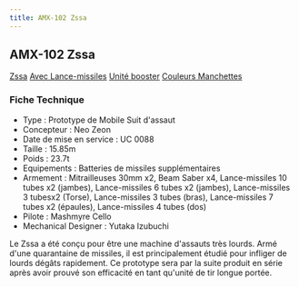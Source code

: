 ```yaml
---
title: AMX-102 Zssa
---
```


AMX-102 Zssa
------------


[Zssa](javascript:change_image_m('images/stories/saga/gundamzz/mechas/neozeon/amx-102-msonly.png');) [Avec Lance-missiles](javascript:change_image_m('images/stories/saga/gundamzz/mechas/neozeon/amx-102.png');) [Unité booster](javascript:change_image_m('images/stories/saga/gundamzz/mechas/neozeon/amx-102-ma-booster.png');) [Couleurs Manchettes](javascript:change_image_m('images/stories/saga/unicorn/mechas/neozeon/amx-102-zssa.png');)          


### Fiche Technique


- Type : Prototype de Mobile Suit d'assaut  
- Concepteur : Neo Zeon  
- Date de mise en service : UC 0088  
- Taille : 15.85m  
- Poids : 23.7t  
- Equipements : Batteries de missiles supplémentaires  
- Armement : Mitrailleuses 30mm x2, Beam Saber x4, Lance-missiles 10 tubes x2 (jambes), Lance-missiles 6 tubes x2 (jambes), Lance-missiles 3 tubesx2 (Torse), Lance-missiles 3 tubes (bras), Lance-missiles 7 tubes x2 (épaules), Lance-missiles 4 tubes (dos)  
- Pilote : Mashmyre Cello  
- Mechanical Designer : Yutaka Izubuchi  
  
Le Zssa a été conçu pour être une machine d'assauts très lourds. Armé d'une quarantaine de missiles, il est principalement étudié pour infliger de lourds dégâts rapidement. Ce prototype sera par la suite produit en série après avoir prouvé son efficacité en tant qu'unité de tir longue portée.


